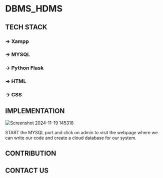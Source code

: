 # DBMS_HDMS

## TECH STACK
### -> Xampp 
### -> MYSQL
### -> Python Flask

### -> HTML
### -> CSS


## IMPLEMENTATION
  ![Screenshot 2024-11-19 145318](https://github.com/user-attachments/assets/f2ca9a5c-e9fc-4abf-bb37-c9e6ae0dc9c7)

  START the MYSQL port and click on admin to visit the webpage where we can write our code and create a cloud database for our system.





## CONTRIBUTION


## CONTACT US

